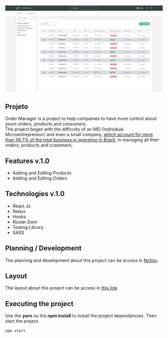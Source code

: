 <p align="center">
 <img src=".github/allOrders.png"/>
</p>

## Projeto

Order Manager is a project to help companies to have more control about yours orders, products and consumers.
<br>
The project began with the difficulty of an MEI (Individual Microentrepreneur) and even a small company, [which account for more than 56.7% of the total business in operation in Brazil](https://www.gov.br/pt-br/noticias/trabalho-e-previdencia/2021/03/cresceu-o-numero-de-microempreendedores-individuais-em-2020#:~:text=O%20n%C3%BAmero%20de%20Microempreendedores%20Individuais%20(MEI)%20cresceu%20no%20pa%C3%ADs%20ao,rela%C3%A7%C3%A3o%20ao%20ano%20de%202019.), in managing all their orders, products and customers.


## Features v.1.0

- Adding and Editing Products
- Adding and Editing Orders


## Technologies v.1.0

- React Js
- Redux
- Hooks
- Router Dom
- Testing Library
- SASS

## Planning / Development

The planning and development about this project can be access in [Notion](https://foamy-bear-4ed.notion.site/Order-System-3801c5db5dbd4d73b550d90f7832a08d).

## Layout

The layout about this project can be access in [this link](https://www.figma.com/file/maWCp4iz0oXmRbEEp51Wv7/sistemaDePedidos?node-id=0%3A1).


## Executing the project

Use the **yarn** ou the **npm install** to install the project dependencies.
Then start the project.

```cl
npm start
```

<br />
